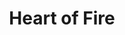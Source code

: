 --- 
title: Heart of Fire
description:
price: "50.00"
category: 
images: 
    - /assets/img/fire.png
order: 511
---